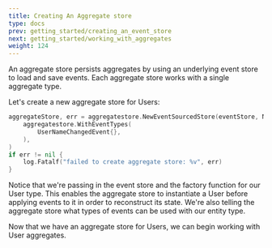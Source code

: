 ```yaml
---
title: Creating An Aggregate store
type: docs
prev: getting_started/creating_an_event_store
next: getting_started/working_with_aggregates
weight: 124
---
```


An aggregate store persists aggregates by using an underlying event store to load and save events. Each aggregate store works with a single aggregate type.

Let's create a new aggregate store for Users:

```go
aggregateStore, err = aggregatestore.NewEventSourcedStore(eventStore, NewUser,
    aggregatestore.WithEventTypes(
        UserNameChangedEvent{},
    ),
)
if err != nil {
    log.Fatalf("failed to create aggregate store: %v", err)
}
```

Notice that we're passing in the event store and the factory function for our User type. This enables the aggregate store to instantiate a User before applying events to it in order to reconstruct its state. We're also telling the aggregate store what types of events can be used with our entity type.

Now that we have an aggregate store for Users, we can begin working with User aggregates.
